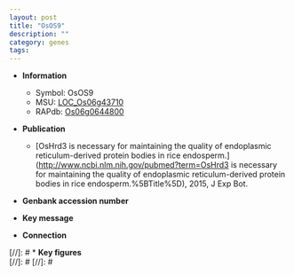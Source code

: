 ```yaml
---
layout: post
title: "OsOS9"
description: ""
category: genes
tags: 
---
```


* **Information**  
    + Symbol: OsOS9  
    + MSU: [LOC_Os06g43710](http://rice.plantbiology.msu.edu/cgi-bin/ORF_infopage.cgi?orf=LOC_Os06g43710)  
    + RAPdb: [Os06g0644800](http://rapdb.dna.affrc.go.jp/viewer/gbrowse_details/irgsp1?name=Os06g0644800)  

* **Publication**  
    + [OsHrd3 is necessary for maintaining the quality of endoplasmic reticulum-derived protein bodies in rice endosperm.](http://www.ncbi.nlm.nih.gov/pubmed?term=OsHrd3 is necessary for maintaining the quality of endoplasmic reticulum-derived protein bodies in rice endosperm.%5BTitle%5D), 2015, J Exp Bot.

* **Genbank accession number**  

* **Key message**  

* **Connection**  

[//]: # * **Key figures**  
[//]: # 
[//]: # 
